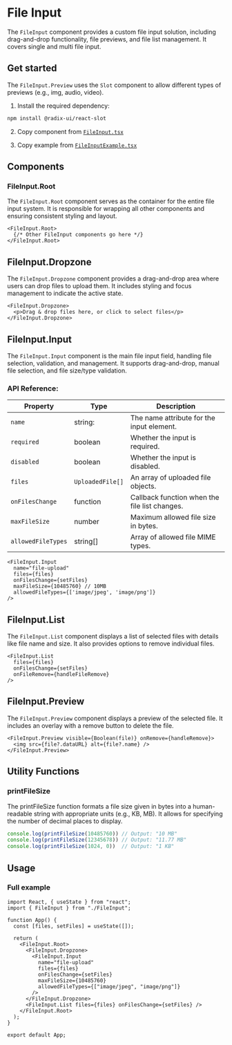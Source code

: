 # File Input

The `FileInput` component provides a custom file input solution, including drag-and-drop functionality, file previews, and file list management. It covers single and multi file input.

## Get started

The `FileInput.Preview` uses the `Slot` component to allow different types of previews (e.g., img, audio, video). 

1. Install the required dependency:

```bash
npm install @radix-ui/react-slot
```

2. Copy component from [`FileInput.tsx`](../src/components/form/FileInput.tsx)

3. Copy example from [`FileInputExample.tsx`](../src/examples/FileInputExample.tsx)

## Components

### FileInput.Root

The `FileInput.Root` component serves as the container for the entire file input system. It is responsible for wrapping all other components and ensuring consistent styling and layout.

```tsx
<FileInput.Root>
  {/* Other FileInput components go here */}
</FileInput.Root>
```

## FileInput.Dropzone

The `FileInput.Dropzone` component provides a drag-and-drop area where users can drop files to upload them. It includes styling and focus management to indicate the active state.

```tsx
<FileInput.Dropzone>
  <p>Drag & drop files here, or click to select files</p>
</FileInput.Dropzone>
```

## FileInput.Input

The `FileInput.Input` component is the main file input field, handling file selection, validation, and management. It supports drag-and-drop, manual file selection, and file size/type validation.

### API Reference:
|Property|Type|Description|
|---|---|---|
|`name`| string:| The name attribute for the input element.|
|`required`| boolean| Whether the input is required.|
|`disabled`| boolean| Whether the input is disabled.|
|`files`| `UploadedFile[]`| An array of uploaded file objects.|
|`onFilesChange`| function| Callback function when the file list changes.|
|`maxFileSize`| number| Maximum allowed file size in bytes.|
|`allowedFileTypes`| string[] | Array of allowed file MIME types.|

```tsx
<FileInput.Input
  name="file-upload"
  files={files}
  onFilesChange={setFiles}
  maxFileSize={10485760} // 10MB
  allowedFileTypes={['image/jpeg', 'image/png']}
/>
```

## FileInput.List

The `FileInput.List` component displays a list of selected files with details like file name and size. It also provides options to remove individual files.

```tsx
<FileInput.List
  files={files}
  onFilesChange={setFiles}
  onFileRemove={handleFileRemove}
/>
```

## FileInput.Preview

The `FileInput.Preview` component displays a preview of the selected file. It includes an overlay with a remove button to delete the file.

```tsx
<FileInput.Preview visible={Boolean(file)} onRemove={handleRemove}>
  <img src={file?.dataURL} alt={file?.name} />
</FileInput.Preview>
```

## Utility Functions

### printFileSize
The printFileSize function formats a file size given in bytes into a human-readable string with appropriate units (e.g., KB, MB). It allows for specifying the number of decimal places to display.

```ts
console.log(printFileSize(10485760)) // Output: "10 MB"
console.log(printFileSize(12345678)) // Output: "11.77 MB"
console.log(printFileSize(1024, 0))  // Output: "1 KB"
```

## Usage

### Full example
```tsx
import React, { useState } from "react";
import { FileInput } from "./FileInput";

function App() {
  const [files, setFiles] = useState([]);

  return (
    <FileInput.Root>
      <FileInput.Dropzone>
        <FileInput.Input
          name="file-upload"
          files={files}
          onFilesChange={setFiles}
          maxFileSize={10485760}
          allowedFileTypes={["image/jpeg", "image/png"]}
        />
      </FileInput.Dropzone>
      <FileInput.List files={files} onFilesChange={setFiles} />
    </FileInput.Root>
  );
}

export default App;
```